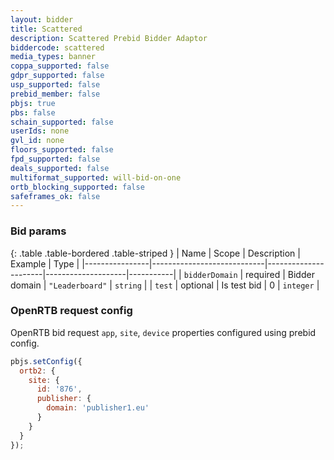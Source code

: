 ```yaml
---
layout: bidder
title: Scattered
description: Scattered Prebid Bidder Adaptor
biddercode: scattered
media_types: banner
coppa_supported: false
gdpr_supported: false
usp_supported: false
prebid_member: false
pbjs: true
pbs: false
schain_supported: false
userIds: none
gvl_id: none
floors_supported: false
fpd_supported: false
deals_supported: false
multiformat_supported: will-bid-on-one
ortb_blocking_supported: false
safeframes_ok: false
---
```


### Bid params

{: .table .table-bordered .table-striped }
| Name           | Scope                      | Description          | Example            | Type      |
|----------------|----------------------------|----------------------|--------------------|-----------|
| `bidderDomain` | required                   | Bidder domain        | `"Leaderboard"`    | `string`  |
| `test`         | optional                   | Is test bid          |         0          | `integer` |


### OpenRTB request config

OpenRTB bid request `app`, `site`, `device` properties configured using prebid config.

``` javascript
pbjs.setConfig({
  ortb2: {
    site: {
      id: '876',
      publisher: {
        domain: 'publisher1.eu'
      }
    }
  }
});
```
